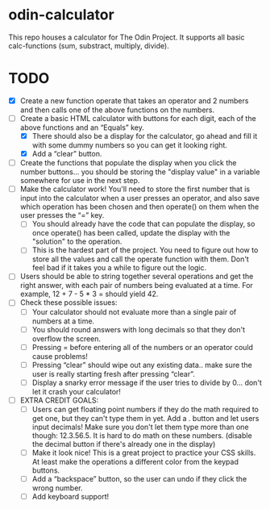 # odin-calculator
This repo houses a calculator for The Odin Project.
It supports all basic calc-functions (sum, substract, multiply, divide).

# TODO
- [x] Create a new function operate that takes an operator and 2 numbers and then calls one of the above functions on the numbers.
- [ ] Create a basic HTML calculator with buttons for each digit, each of the above functions and an “Equals” key.
  - [x] There should also be a display for the calculator, go ahead and fill it with some dummy numbers so you can get it looking right.
  - [x] Add a “clear” button.
- [ ] Create the functions that populate the display when you click the number buttons… you should be storing the "display value" in a variable somewhere for use in the next step.
- [ ] Make the calculator work! You'll need to store the first number that is input into the calculator when a user presses an operator, and also save which operation has been chosen and then operate() on them when the user presses the “=” key.
  - [ ] You should already have the code that can populate the display, so once operate() has been called, update the display with the "solution" to the operation.
  - [ ] This is the hardest part of the project. You need to figure out how to store all the values and call the operate function with them. Don't feel bad if it takes you a while to figure out the logic.
- [ ] Users should be able to string together several operations and get the right answer, with each pair of numbers being evaluated at a time. For example, 12 + 7 - 5 * 3 = should yield 42.
- [ ] Check these possible issues:
  - [ ] Your calculator should not evaluate more than a single pair of numbers at a time.
  - [ ] You should round answers with long decimals so that they don't overflow the screen.
  - [ ] Pressing = before entering all of the numbers or an operator could cause problems!
  - [ ] Pressing “clear” should wipe out any existing data.. make sure the user is really starting fresh after pressing “clear”.
  - [ ] Display a snarky error message if the user tries to divide by 0… don't let it crash your calculator!
- [ ] EXTRA CREDIT GOALS:
  - [ ] Users can get floating point numbers if they do the math required to get one, but they can't type them in yet. Add a . button and let users input decimals! Make sure you don't let them type more than one though: 12.3.56.5. It is hard to do math on these numbers. (disable the decimal button if there's already one in the display)
  - [ ] Make it look nice! This is a great project to practice your CSS skills. At least make the operations a different color from the keypad buttons.
  - [ ] Add a “backspace” button, so the user can undo if they click the wrong number.
  - [ ] Add keyboard support!